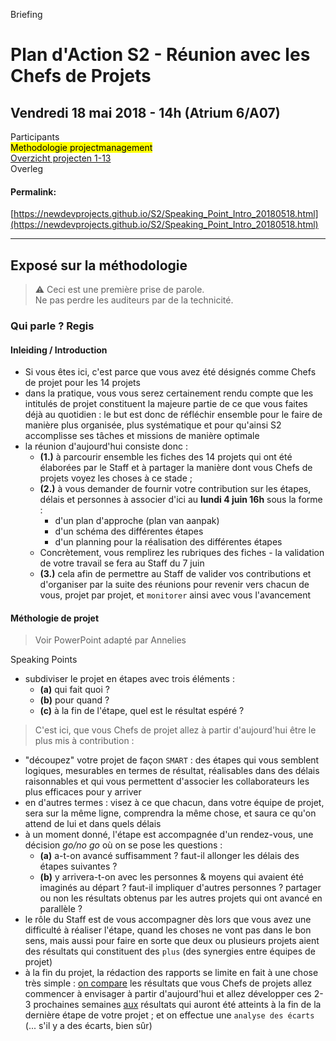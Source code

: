 <link rel="stylesheet" href="https://newdevprojects.github.io/S2/S2.css">

<span>Briefing</span>

# Plan d'Action S2 - Réunion avec les Chefs de Projets

## Vendredi 18 mai 2018 - 14h (Atrium 6/A07)

Participants  
<mark>Methodologie projectmanagement</mark>  
[Overzicht projecten 1-13](https://newdevprojects.github.io/S2/Liste_projets.html)  
Overleg

#### Permalink:
[https://newdevprojects.github.io/S2/Speaking_Point_Intro_20180518.html](https://newdevprojects.github.io/S2/Speaking_Point_Intro_20180518.html)

---

## Exposé sur la méthodologie

> &#9888; Ceci est une première prise de parole.  
> Ne pas perdre les auditeurs par de la technicité.

### Qui parle ? Regis

#### Inleiding / Introduction 

* Si vous êtes ici, c'est parce que vous avez été désignés comme Chefs de projet pour les 14 projets
* dans la pratique, vous vous serez certainement rendu compte que les intitulés de projet constituent la majeure partie de ce que vous faites déjà au quotidien : le but est donc de réfléchir ensemble pour le faire de manière plus organisée, plus systématique et pour qu'ainsi S2 accomplisse ses tâches et missions de manière optimale
* la réunion d'aujourd'hui consiste donc :
    * <b>(1.)</b> à parcourir ensemble les fiches des 14 projets qui ont été élaborées par le Staff et à partager la manière dont vous Chefs de projets voyez les choses à ce stade ;
    * <b>(2.)</b> à vous demander de fournir votre contribution sur les étapes, délais et personnes à associer d'ici au **lundi 4 juin 16h** sous la forme :
        * d'un plan d'approche (plan van aanpak)
        * d'un schéma des différentes étapes
        * d'un planning pour la réalisation des différentes étapes
    * Concrètement, vous remplirez les rubriques des fiches - la validation de votre travail se fera au Staff du 7 juin 
    * <b>(3.)</b> cela afin de permettre au Staff de valider vos contributions et d'organiser par la suite des réunions pour revenir vers chacun de vous, projet par projet, et `monitorer` ainsi avec vous l'avancement

#### Méthologie de projet

> Voir PowerPoint adapté par Annelies

Speaking Points

* subdiviser le projet en étapes avec trois éléments :
    * <b>(a)</b> qui fait quoi ? 
    * <b>(b)</b> pour quand ?
    * <b>(c)</b> à la fin de l'étape, quel est le résultat espéré ?

>  C'est ici, que vous Chefs de projet allez à partir d'aujourd'hui être le plus mis à contribution :
* "découpez" votre projet de façon `SMART` : des étapes qui vous semblent logiques, mesurables en termes de résultat, réalisables dans des délais raisonnables et qui vous permettent d'associer les collaborateurs les plus efficaces pour y arriver
* en d'autres termes : visez à ce que chacun, dans votre équipe de projet, sera sur la même ligne, comprendra la même chose, et saura ce qu'on attend de lui et dans quels délais
* à un moment donné, l'étape est accompagnée d'un rendez-vous, une décision *go/no go* où on se pose les questions :
    * <b>(a)</b> a-t-on avancé suffisamment ? faut-il allonger les délais des étapes suivantes ?
    * <b>(b)</b> y arrivera-t-on avec les personnes & moyens qui avaient été imaginés au départ ? faut-il impliquer d'autres personnes ? partager ou non les résultats obtenus par les autres projets qui ont avancé en parallèle ?
* le rôle du Staff est de vous accompagner dès lors que vous avez une difficulté à réaliser l'étape, quand les choses ne vont pas dans le bon sens, mais aussi pour faire en sorte que deux ou plusieurs projets aient des résultats qui constituent des `plus` (des synergies entre équipes de projet)
* à la fin du projet, la rédaction des rapports se limite en fait à une chose très simple : <u>on compare</u> les résultats que vous Chefs de projets allez commencer à envisager à partir d'aujourd'hui et allez développer ces 2-3 prochaines semaines <u>aux</u> résultats qui auront été atteints à la fin de la dernière étape de votre projet ; et on effectue une `analyse des écarts` (... s'il y a des écarts, bien sûr) 

